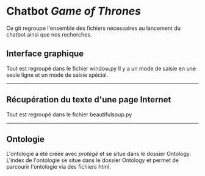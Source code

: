 # Chatbot _Game of Thrones_
Ce git regroupe l'ensemble des fichiers nécessaires au lancement du chatbot ainsi que nos recherches.

## Interface graphique
Tout est regroupé dans le fichier window.py
Il y a un mode de saisie en une seule ligne et un mode de saisie spécial.
___
## Récupération du texte d'une page Internet
Tout est regroupé dans le fichier beautifulsoup.py
___
## Ontologie
L'ontologie a été créée avec _protégé_ et se situe dans le dossier Ontology.
L'index de l'ontologie se situe dans le dossier Ontology et permet de parcourir l'ontologie via des fichiers html.
